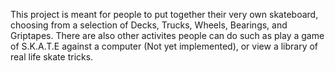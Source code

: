 This project is meant for people to put together their very own skateboard, choosing from a selection of Decks, Trucks, Wheels, Bearings, and Griptapes. There are also other activites people can do such as play a game of S.K.A.T.E against a computer (Not yet implemented), or view a library of real life skate tricks.
